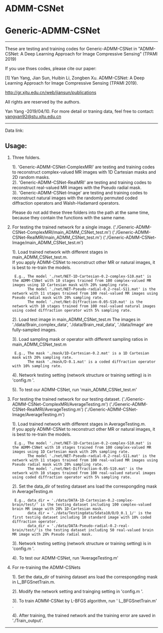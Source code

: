 # ADMM-CSNet
# Generic-ADMM-CSNet

***********************************************************************************************************

These are  testing and training codes for Generic-ADMM-CSNet in "ADMM-CSNet: A Deep Learning Approach for Image Compressive Sensing" (TPAMI 2019)
 
If you use thses codes, please cite our paper:

[1] Yan Yang, Jian Sun, Huibin Li, Zongben Xu. ADMM-CSNet: A Deep Learning Approach for Image Compressive Sensing (TPAMI 2019).

http://gr.xjtu.edu.cn/web/jiansun/publications

All rights are reserved by the authors.

Yan Yang -2019/04/10. For more detail or traning data, feel free to contact: yangyan92@stu.xjtu.edu.cn


***********************************************************************************************************



Data link:


## Usage:

1. Three folders.
  
   1). 'Generic-ADMM-CSNet-ComplexMRI' are testing and training codes to reconstruct complex-valued MR images with 1D Cartesian masks and 2D random masks. <Br/>
   2). 'Generic-ADMM-CSNet-RealMRI' are testing and training codes to reconstruct real-valued MR images with the Pseudo radial mask. <Br/>
   3). 'Generic-ADMM-CSNet-Image' are testing and training codes to reconstruct natural images with the randomly permuted coded diffraction operators and Walsh-Hadamard operators. <Br/>
   
   Please do not add these three folders into the path at the same time, because they contain the functions with the same name. 

2. For testing the trained network for a single image.
   ('./Generic-ADMM-CSNet-ComplexMRI/main_ADMM_CSNet_test.m')
   ('./Generic-ADMM-CSNet-RealMRI/main_ADMM_CSNet_test.m')
   ('./Generic-ADMM-CSNet-Image/main_ADMM_CSNet_test.m')

	1). Load trained network with different stages in main_ADMM_CSNet_test.m.<br>
	    If you apply ADMM-CSNet to  reconstruct  other MR or natural images, it is best to re-train the models.

	    E.g., The model './net/NET-1D-Cartesian-0.2-complex-S10.mat' is the ADMM-CSNet with 10 stages trained from 100 complex-valued MR images using 1D Cartesian mask with 20% sampling rate.
		      The model './net/NET-Pseudo-radial-0.2-real-S11.mat' is the network with 11 stages trained from 100 real-valued MR images using Pseudo radial mask with 20% sampling rate.
              The model './net/Net-Diffraction-0.05-S10.mat' is the network with 10 stages trained from 100 real-valued natural images using coded diffraction operator with 5% sampling rate.
 
    2). Load test image  in main_ADMM_CSNet_test.m
        The images in './data/Brain_complex_data', './data/Brain_real_data', './data/Image'  are fully-sampled images.
    
    3). Load  sampling mask or operator with different sampling ratios in main_ADMM_CSNet_test.m

   		E.g., The mask './mask/1D-Cartesian-0.2.mat' is a 1D Cartesian mask with 20% sampling rate.
              The mask './mask/D-0.1.mat' is a coded diffraction operator with 10% sampling rate. 

	4). Network testing  setting (network structure or training setting) is in  'config.m '.

	5). To test our ADMM-CSNet, run 'main_ADMM_CSNet_test.m'


3. For testing the trained network for our testing dataset.
   ('./Generic-ADMM-CSNet-ComplexMRI/AverageTesting.m')
   ('./Generic-ADMM-CSNet-RealMRI/AverageTesting.m')
   ('./Generic-ADMM-CSNet-Image/AverageTesting.m')

	1). Load trained network with different stages in AverageTesting.m.<br>
	    If you apply ADMM-CSNet to  reconstruct  other MR or natural images, it is best to re-train the models.

	    E.g., The model './net/NET-1D-Cartesian-0.2-complex-S10.mat' is the ADMM-CSNet with 10 stages trained from 100 complex-valued MR images using 1D Cartesian mask with 20% sampling rate.
		      The model './net/NET-Pseudo-radial-0.2-real-S11.mat' is the network with 11 stages trained from 100 real-valued MR images using Pseudo radial mask with 20% sampling rate.
              The model './net/Net-Diffraction-0.05-S10.mat' is the network with 10 stages trained from 100 real-valued natural images using coded diffraction operator with 5% sampling rate.
 
    2). Set the data_dir of testing dataset ans load the correspongding mask in AverageTesting.m

        E.g., data_dir = './data/DATA-1D-Cartesian-0.2-complex-brain/test/' is the testing dataset including 100 complex-valued brain MR image with 20% 1D-Cartesian mask.  
              data_dir = './data/Testingdata/Sdata10/D/D_0.1_1/' is the first testing dataset including 10 standard image with 10% coded diffraction operator.  
              data_dir = './data/DATA-Pseudo-radial-0.2-real-brain/test/'is the testing dataset including 50 real-valued brain MR image with 20% Pseudo radial mask.  

	3). Network testing  setting (network structure or training setting) is in  'config.m '.

	4). To test our ADMM-CSNet, run 'AverageTesting.m'


4. For re-training the ADMM-CSNets

	1). Set the data_dir of training dataset ans load the correspongding mask in L_BFGSnetTrain.m.<br>
    	    
	2). Modify the network setting and trainging setting in  'config.m '.

	3). To train ADMM-CSNet by L-BFGS algorithm, run ' L_BFGSnetTrain.m' . 

	4). After training, the trained network and the training error are saved in './Train_output'.



***********************************************************************************************************







